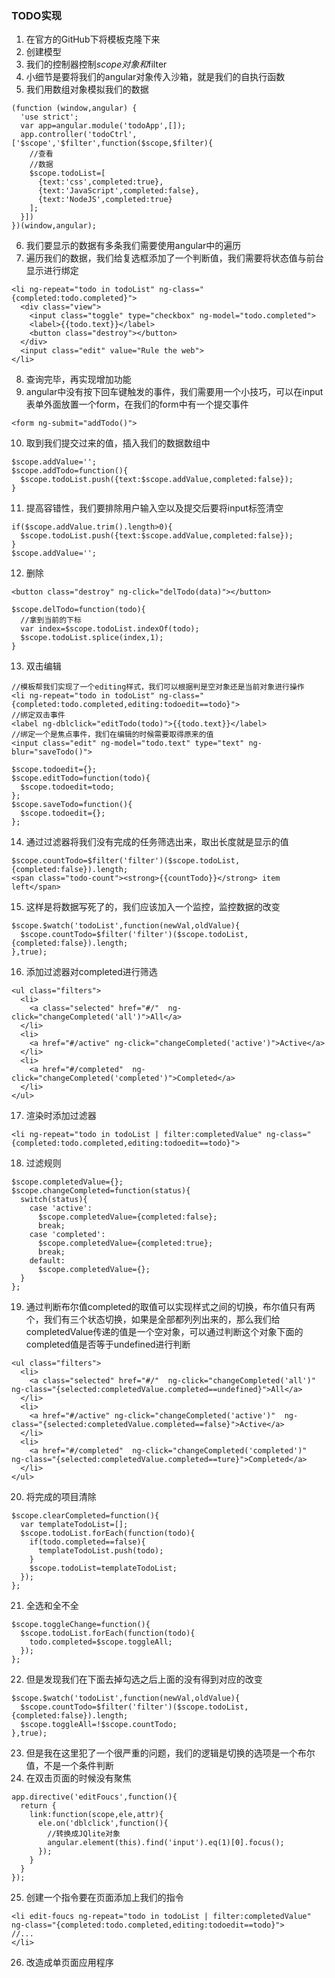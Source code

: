 ### TODO实现
1. 在官方的GitHub下将模板克隆下来
2. 创建模型
3. 我们的控制器控制$scope对象和$filter
4. 小细节是要将我们的angular对象传入沙箱，就是我们的自执行函数
5. 我们用数组对象模拟我们的数据
```
(function (window,angular) {
  'use strict';
  var app=angular.module('todoApp',[]);
  app.controller('todoCtrl', ['$scope','$filter',function($scope,$filter){
    //查看
    //数据
    $scope.todoList=[
      {text:'css',completed:true},
      {text:'JavaScript',completed:false},
      {text:'NodeJS',completed:true}
    ];
  }])
})(window,angular);
```
6. 我们要显示的数据有多条我们需要使用angular中的遍历
7. 遍历我们的数据，我们给复选框添加了一个判断值，我们需要将状态值与前台显示进行绑定
```
<li ng-repeat="todo in todoList" ng-class="{completed:todo.completed}">
  <div class="view">
    <input class="toggle" type="checkbox" ng-model="todo.completed">
    <label>{{todo.text}}</label>
    <button class="destroy"></button>
  </div>
  <input class="edit" value="Rule the web">
</li>
```
8. 查询完毕，再实现增加功能
9. angular中没有按下回车键触发的事件，我们需要用一个小技巧，可以在input表单外面放置一个form，在我们的form中有一个提交事件
```
<form ng-submit="addTodo()">
```
10. 取到我们提交过来的值，插入我们的数据数组中
```
$scope.addValue='';
$scope.addTodo=function(){
  $scope.todoList.push({text:$scope.addValue,completed:false});
}
```
11. 提高容错性，我们要排除用户输入空以及提交后要将input标签清空
```
if($scope.addValue.trim().length>0){
  $scope.todoList.push({text:$scope.addValue,completed:false});
}
$scope.addValue='';
```
12. 删除
```
<button class="destroy" ng-click="delTodo(data)"></button>

$scope.delTodo=function(todo){
  //拿到当前的下标
  var index=$scope.todoList.indexOf(todo);
  $scope.todoList.splice(index,1);
}
```
13. 双击编辑
```
//模板帮我们实现了一个editing样式，我们可以根据判是空对象还是当前对象进行操作
<li ng-repeat="todo in todoList" ng-class="{completed:todo.completed,editing:todoedit==todo}">
//绑定双击事件
<label ng-dblclick="editTodo(todo)">{{todo.text}}</label>
//绑定一个是焦点事件，我们在编辑的时候需要取得原来的值
<input class="edit" ng-model="todo.text" type="text" ng-blur="saveTodo()">

$scope.todoedit={};
$scope.editTodo=function(todo){
  $scope.todoedit=todo;
};
$scope.saveTodo=function(){
  $scope.todoedit={};
};
```
14. 通过过滤器将我们没有完成的任务筛选出来，取出长度就是显示的值
```
$scope.countTodo=$filter('filter')($scope.todoList,{completed:false}).length;
<span class="todo-count"><strong>{{countTodo}}</strong> item left</span>
```
15. 这样是将数据写死了的，我们应该加入一个监控，监控数据的改变
```
$scope.$watch('todoList',function(newVal,oldValue){
  $scope.countTodo=$filter('filter')($scope.todoList,{completed:false}).length;
},true);
```
16. 添加过滤器对completed进行筛选
```
<ul class="filters">
  <li>
    <a class="selected" href="#/"  ng-click="changeCompleted('all')">All</a>
  </li>
  <li>
    <a href="#/active" ng-click="changeCompleted('active')">Active</a>
  </li>
  <li>
    <a href="#/completed"  ng-click="changeCompleted('completed')">Completed</a>
  </li>
</ul>
```
17. 渲染时添加过滤器
```
<li ng-repeat="todo in todoList | filter:completedValue" ng-class="{completed:todo.completed,editing:todoedit==todo}">
```
18. 过滤规则
```
$scope.completedValue={};
$scope.changeCompleted=function(status){
  switch(status){
    case 'active':
      $scope.completedValue={completed:false};
      break;
    case 'completed':
      $scope.completedValue={completed:true};
      break;
    default:
      $scope.completedValue={};
  }
};
```
19. 通过判断布尔值completed的取值可以实现样式之间的切换，布尔值只有两个，我们有三个状态切换，如果是全部都列列出来的，那么我们给completedValue传递的值是一个空对象，可以通过判断这个对象下面的completed值是否等于undefined进行判断
```
<ul class="filters">
  <li>
    <a class="selected" href="#/"  ng-click="changeCompleted('all')" ng-class="{selected:completedValue.completed==undefined}">All</a>
  </li>
  <li>
    <a href="#/active" ng-click="changeCompleted('active')"  ng-class="{selected:completedValue.completed==false}">Active</a>
  </li>
  <li>
    <a href="#/completed"  ng-click="changeCompleted('completed')"  ng-class="{selected:completedValue.completed==ture}">Completed</a>
  </li>
</ul>
```
20. 将完成的项目清除
```
$scope.clearCompleted=function(){
  var templateTodoList=[];
  $scope.todoList.forEach(function(todo){
    if(todo.completed==false){
      templateTodoList.push(todo);
    }
    $scope.todoList=templateTodoList;
  });
};
```
21. 全选和全不全
```
$scope.toggleChange=function(){
  $scope.todoList.forEach(function(todo){
    todo.completed=$scope.toggleAll;
  });
};
```
22. 但是发现我们在下面去掉勾选之后上面的没有得到对应的改变
```
$scope.$watch('todoList',function(newVal,oldValue){
  $scope.countTodo=$filter('filter')($scope.todoList,{completed:false}).length;
  $scope.toggleAll=!$scope.countTodo;
},true);
```
23. 但是我在这里犯了一个很严重的问题，我们的逻辑是切换的选项是一个布尔值，不是一个条件判断
24. 在双击页面的时候没有聚焦
```
app.directive('editFoucs',function(){
  return {
    link:function(scope,ele,attr){
      ele.on('dblclick',function(){
        //转换成JQlite对象
        angular.element(this).find('input').eq(1)[0].focus();
      });
    }
  }
});
```
25. 创建一个指令要在页面添加上我们的指令
```
<li edit-foucs ng-repeat="todo in todoList | filter:completedValue" ng-class="{completed:todo.completed,editing:todoedit==todo}">
//...
</li>
```
26. 改造成单页面应用程序